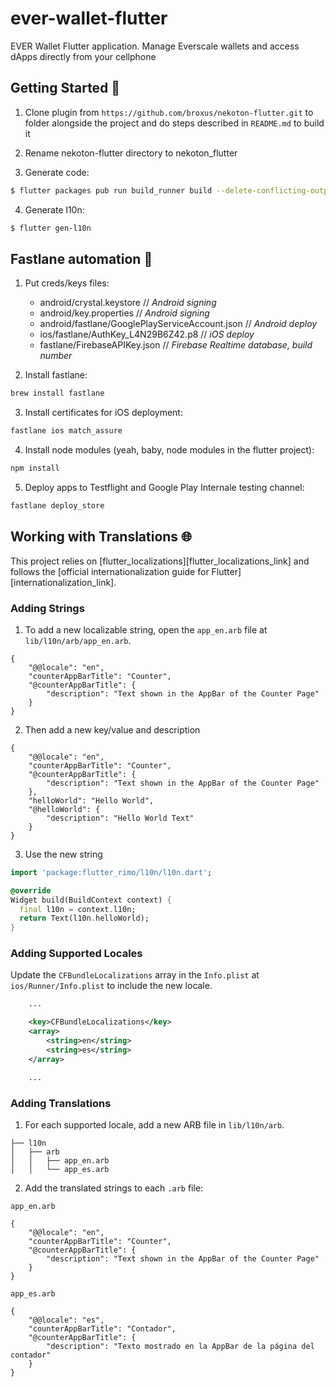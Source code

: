 # ever-wallet-flutter

EVER Wallet Flutter application. Manage Everscale wallets and access dApps directly from your cellphone

## Getting Started 🚀

1. Clone plugin from `https://github.com/broxus/nekoton-flutter.git` to folder alongside the project and do steps described in `README.md` to build it

2. Rename nekoton-flutter directory to nekoton_flutter

3. Generate code:
```sh
$ flutter packages pub run build_runner build --delete-conflicting-outputs
```

4. Generate l10n:
```sh
$ flutter gen-l10n
```

## Fastlane automation 🤖

1. Put creds/keys files:

   * android/crystal.keystore // *Android signing*
   * android/key.properties // *Android signing*
   * android/fastlane/GooglePlayServiceAccount.json // *Android deploy*
   * ios/fastlane/AuthKey_L4N29B6Z42.p8 // *iOS deploy*
   * fastlane/FirebaseAPIKey.json // *Firebase Realtime database, build number*

2. Install fastlane:

```sh
brew install fastlane
```

3. Install certificates for iOS deployment:

```sh
fastlane ios match_assure
```

4. Install node modules (yeah, baby, node modules in the flutter project):

```sh
npm install
```

5. Deploy apps to Testflight and Google Play Internale testing channel:

```sh
fastlane deploy_store
```

## Working with Translations 🌐

This project relies on [flutter_localizations][flutter_localizations_link] and follows the [official internationalization guide for Flutter][internationalization_link].

### Adding Strings

1. To add a new localizable string, open the `app_en.arb` file at `lib/l10n/arb/app_en.arb`.

```arb
{
    "@@locale": "en",
    "counterAppBarTitle": "Counter",
    "@counterAppBarTitle": {
        "description": "Text shown in the AppBar of the Counter Page"
    }
}
```

2. Then add a new key/value and description

```arb
{
    "@@locale": "en",
    "counterAppBarTitle": "Counter",
    "@counterAppBarTitle": {
        "description": "Text shown in the AppBar of the Counter Page"
    },
    "helloWorld": "Hello World",
    "@helloWorld": {
        "description": "Hello World Text"
    }
}
```

3. Use the new string

```dart
import 'package:flutter_rimo/l10n/l10n.dart';

@override
Widget build(BuildContext context) {
  final l10n = context.l10n;
  return Text(l10n.helloWorld);
}
```

### Adding Supported Locales

Update the `CFBundleLocalizations` array in the `Info.plist` at `ios/Runner/Info.plist` to include the new locale.

```xml
    ...

    <key>CFBundleLocalizations</key>
	<array>
		<string>en</string>
		<string>es</string>
	</array>

    ...
```

### Adding Translations

1. For each supported locale, add a new ARB file in `lib/l10n/arb`.

```
├── l10n
│   ├── arb
│   │   ├── app_en.arb
│   │   └── app_es.arb
```

2. Add the translated strings to each `.arb` file:

`app_en.arb`

```arb
{
    "@@locale": "en",
    "counterAppBarTitle": "Counter",
    "@counterAppBarTitle": {
        "description": "Text shown in the AppBar of the Counter Page"
    }
}
```

`app_es.arb`

```arb
{
    "@@locale": "es",
    "counterAppBarTitle": "Contador",
    "@counterAppBarTitle": {
        "description": "Texto mostrado en la AppBar de la página del contador"
    }
}
```